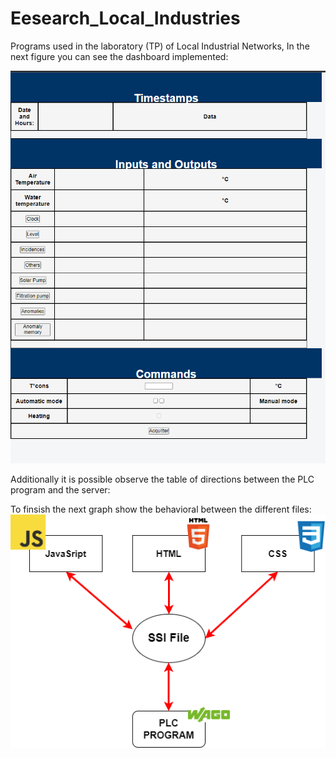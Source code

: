 # Eesearch_Local_Industries
Programs used in the laboratory (TP) of Local Industrial Networks, In the next figure you can see the dashboard implemented:

![alt text](https://github.com/GroverAruquipa/Eesearch_Local_Industries/blob/main/scada1.PNG)

Additionally it is possible observe the table of directions between the PLC program and the server:

To finsish the next graph show the behavioral between the different files:
![alt text](https://github.com/GroverAruquipa/Eesearch_Local_Industries/blob/main/Diagram_clear.drawio.png)

